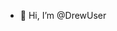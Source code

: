 - 👋 Hi, I’m @DrewUser


<!---
DrewUser/DrewUser is a ✨ special ✨ repository because its `README.md` (this file) appears on your GitHub profile.
You can click the Preview link to take a look at your changes.
--->
